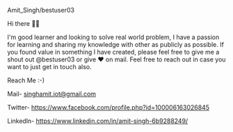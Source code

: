 Amit_Singh/bestuser03

Hi there 🙋‍♂️

I'm good learner and looking to solve real world problem, I have a passion for learning and sharing my knowledge with other as publicly as possible. If you found value in something I have created, please feel free to give me a shout out @bestuser03 or give ❤️ on mail. Feel free to reach out in case you want to just get in touch also.

Reach Me :-)

Mail- singhamit.iot@gmail.com

Twitter- https://www.facebook.com/profile.php?id=100006163026845

Linkedln- https://www.linkedin.com/in/amit-singh-6b9288249/
